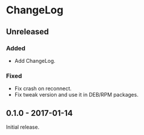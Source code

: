 # ChangeLog

## Unreleased
### Added
- Add ChangeLog.

### Fixed
- Fix crash on reconnect.
- Fix tweak version and use it in DEB/RPM packages.

## 0.1.0 - 2017-01-14
Initial release.
